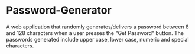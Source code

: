 # Password-Generator
A web application that randomly generates/delivers a password between 8 and 128 characters when a user presses the "Get Password" button. The passwords generated include upper case, lower case,  numeric and special characters.
